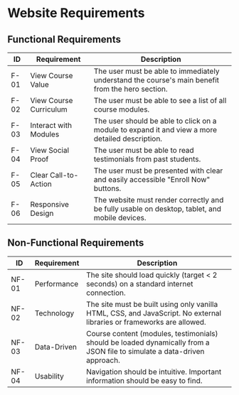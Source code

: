 # Website Requirements

## Functional Requirements

| ID | Requirement | Description |
|----|-------------|-------------|
| F-01 | View Course Value | The user must be able to immediately understand the course's main benefit from the hero section. |
| F-02 | View Course Curriculum | The user must be able to see a list of all course modules. |
| F-03 | Interact with Modules | The user should be able to click on a module to expand it and view a more detailed description. |
| F-04 | View Social Proof | The user must be able to read testimonials from past students. |
| F-05 | Clear Call-to-Action | The user must be presented with clear and easily accessible "Enroll Now" buttons. |
| F-06 | Responsive Design | The website must render correctly and be fully usable on desktop, tablet, and mobile devices. |

## Non-Functional Requirements

| ID | Requirement | Description |
|----|-------------|-------------|
| NF-01 | Performance | The site should load quickly (target < 2 seconds) on a standard internet connection. |
| NF-02 | Technology | The site must be built using only vanilla HTML, CSS, and JavaScript. No external libraries or frameworks are allowed. |
| NF-03 | Data-Driven | Course content (modules, testimonials) should be loaded dynamically from a JSON file to simulate a data-driven approach. |
| NF-04 | Usability | Navigation should be intuitive. Important information should be easy to find. |
